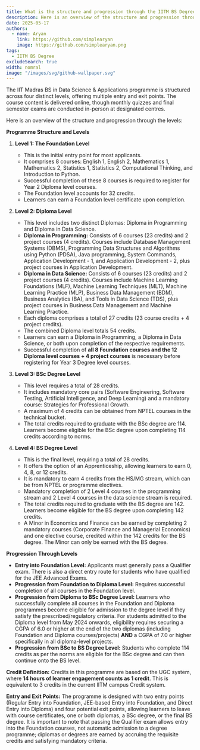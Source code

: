 ```yaml
---
title: What is the structure and progression through the IITM BS Degree levels?
description: Here is an overview of the structure and progression through the levels:-
date: 2025-05-17
authors:
  - name: Aryan
    link: https://github.com/simplearyan
    image: https://github.com/simplearyan.png
tags:
  - IITM BS Degree
excludeSearch: true
width: nomral
image: "/images/svg/github-wallpaper.svg"
---
```


The IIT Madras BS in Data Science & Applications programme is structured across four distinct levels, offering multiple entry and exit points. The course content is delivered online, though monthly quizzes and final semester exams are conducted in-person at designated centres.

Here is an overview of the structure and progression through the levels:

**Programme Structure and Levels**

1.  **Level 1: The Foundation Level**
    *   This is the initial entry point for most applicants.
    *   It comprises 8 courses: English 1, English 2, Mathematics 1, Mathematics 2, Statistics 1, Statistics 2, Computational Thinking, and Introduction to Python.
    *   Successful completion of these 8 courses is required to register for Year 2 Diploma level courses.
    *   The Foundation level accounts for 32 credits.
    *   Learners can earn a Foundation level certificate upon completion.

2.  **Level 2: Diploma Level**
    *   This level includes two distinct Diplomas: Diploma in Programming and Diploma in Data Science.
    *   **Diploma in Programming:** Consists of 6 courses (23 credits) and 2 project courses (4 credits). Courses include Database Management Systems (DBMS), Programming Data Structures and Algorithms using Python (PDSA), Java programming, System Commands, Application Development - 1, and Application Development - 2, plus project courses in Application Development.
    *   **Diploma in Data Science:** Consists of 6 courses (23 credits) and 2 project courses (4 credits). Courses include Machine Learning Foundations (MLF), Machine Learning Techniques (MLT), Machine Learning Practice (MLP), Business Data Management (BDM), Business Analytics (BA), and Tools in Data Science (TDS), plus project courses in Business Data Management and Machine Learning Practice.
    *   Each diploma comprises a total of 27 credits (23 course credits + 4 project credits).
    *   The combined Diploma level totals 54 credits.
    *   Learners can earn a Diploma in Programming, a Diploma in Data Science, or both upon completion of the respective requirements.
    *   Successful completion of **all 8 Foundation courses and the 12 Diploma level courses + 4 project courses** is necessary before registering for Year 3 Degree level courses.

3.  **Level 3: BSc Degree Level**
    *   This level requires a total of 28 credits.
    *   It includes mandatory core pairs (Software Engineering, Software Testing, Artificial Intelligence, and Deep Learning) and a mandatory course: Strategies for Professional Growth.
    *   A maximum of 4 credits can be obtained from NPTEL courses in the technical bucket.
    *   The total credits required to graduate with the BSc degree are 114. Learners become eligible for the BSc degree upon completing 114 credits according to norms.

4.  **Level 4: BS Degree Level**
    *   This is the final level, requiring a total of 28 credits.
    *   It offers the option of an Apprenticeship, allowing learners to earn 0, 4, 8, or 12 credits.
    *   It is mandatory to earn 4 credits from the HS/MG stream, which can be from NPTEL or programme electives.
    *   Mandatory completion of 2 Level 4 courses in the programming stream and 2 Level 4 courses in the data science stream is required.
    *   The total credits required to graduate with the BS degree are 142. Learners become eligible for the BS degree upon completing 142 credits.
    *   A Minor in Economics and Finance can be earned by completing 2 mandatory courses (Corporate Finance and Managerial Economics) and one elective course, credited within the 142 credits for the BS degree. The Minor can only be earned with the BS degree.

**Progression Through Levels**

*   **Entry into Foundation Level:** Applicants must generally pass a Qualifier exam. There is also a direct entry route for students who have qualified for the JEE Advanced Exams.
*   **Progression from Foundation to Diploma Level:** Requires successful completion of all courses in the Foundation level.
*   **Progression from Diploma to BSc Degree Level:** Learners who successfully complete all courses in the Foundation and Diploma programmes become eligible for admission to the degree level if they satisfy the prescribed/regulatory criteria. For students admitted to the Diploma level from May 2024 onwards, eligibility requires securing a CGPA of 6.0 or higher at the end of the two diplomas (including Foundation and Diploma courses/projects) **AND** a CGPA of 7.0 or higher specifically in all diploma-level projects.
*   **Progression from BSc to BS Degree Level:** Students who complete 114 credits as per the norms are eligible for the BSc degree and can then continue onto the BS level.

**Credit Definition:**
Credits in this programme are based on the UGC system, where **14 hours of learner engagement counts as 1 credit**. This is equivalent to 3 credits in the current IITM campus Credit system.

**Entry and Exit Points:**
The programme is designed with two entry points (Regular Entry into Foundation, JEE-based Entry into Foundation, and Direct Entry into Diploma) and four potential exit points, allowing learners to leave with course certificates, one or both diplomas, a BSc degree, or the final BS degree. It is important to note that passing the Qualifier exam allows entry into the Foundation courses, not automatic admission to a degree programme; diplomas or degrees are earned by accruing the requisite credits and satisfying mandatory criteria.